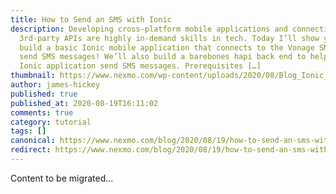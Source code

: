 ```yaml
---
title: How to Send an SMS with Ionic
description: Developing cross-platform mobile applications and connecting to
  3rd-party APIs are highly in-demand skills in tech. Today I’ll show you how to
  build a basic Ionic mobile application that connects to the Vonage SMS API to
  send SMS messages! We’ll also build a barebones hapi back end to help our
  Ionic application send SMS messages. Prerequisites […]
thumbnail: https://www.nexmo.com/wp-content/uploads/2020/08/Blog_Ionic_SMS_1200x600.png
author: james-hickey
published: true
published_at: 2020-08-19T16:11:02
comments: true
category: tutorial
tags: []
canonical: https://www.nexmo.com/blog/2020/08/19/how-to-send-an-sms-with-ionic-dr
redirect: https://www.nexmo.com/blog/2020/08/19/how-to-send-an-sms-with-ionic-dr
---
```

Content to be migrated...
